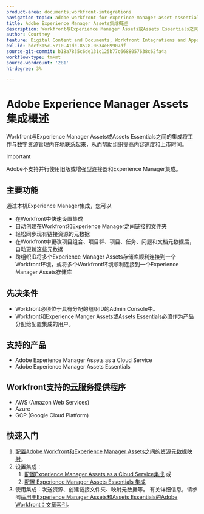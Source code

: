 ```yaml
---
product-area: documents;workfront-integrations
navigation-topic: adobe-workfront-for-experince-manager-asset-essentials
title: Adobe Experience Manager Assets集成概述
description: Workfront与Experience Manager Assets或Assets Essentials之间的集成使组织可以将工作和数字资源管理内在地联系起来，提升内容速度，缩短产品上市时间。
author: Courtney
feature: Digital Content and Documents, Workfront Integrations and Apps
exl-id: bdcf315c-5710-41dc-8528-0634e89907df
source-git-commit: b18a7835c6de131c125b77c6688057638c62fa4a
workflow-type: tm+mt
source-wordcount: '281'
ht-degree: 3%

---
```


# Adobe Experience Manager Assets集成概述

<!-- Audited: 12/2023 -->

Workfront与Experience Manager Assets或Assets Essentials之间的集成将工作与数字资源管理内在地联系起来，从而帮助组织提高内容速度和上市时间。

>[!IMPORTANT]
>
>Adobe不支持并行使用旧版或增强型连接器和Experience Manager集成。

## 主要功能

通过本机Experience Manager集成，您可以

* 在Workfront中快速设置集成
* 自动创建在Workfront和Experience Manager之间链接的文件夹
* 轻松同步现有链接资源的元数据
* 在Workfront中更改项目组合、项目群、项目、任务、问题和文档元数据后，自动更新这些元数据
* 跨组织ID将多个Experience Manager Assets存储库顺利连接到一个Workfront环境，或将多个Workfront环境顺利连接到一个Experience Manager Assets存储库


## 先决条件

* Workfront必须位于具有分配的组织ID的Admin Console中。
* Workfront和Experience Manger Assets或Assets Essentials必须作为产品分配给配置集成的用户。


## 支持的产品

* Adobe Experience Manager Assets as a Cloud Service
* Adobe Experience Manager Assets Essentials

## Workfront支持的云服务提供程序

* AWS (Amazon Web Services)
* Azure
* GCP (Google Cloud Platform)


## 快速入门

1. [配置Adobe Workfront和Experience Manager Assets之间的资源元数据映射](https://experienceleague.adobe.com/en/docs/experience-manager-cloud-service/content/assets/integrations/configure-asset-metadata-mapping)。
1. 设置集成：
   1. [配置Experience Manager Assets as a Cloud Service集成](/help/quicksilver/administration-and-setup/configure-integrations/configure-aacs-integration.md)
或
   1. [配置 Experience Manager Assets Essentials 集成](/help/quicksilver/documents/adobe-workfront-for-experience-manager-assets-essentials/setup-asset-essentials.md)
1. 使用集成：发送资源、创建链接文件夹、映射元数据等。 有关详细信息，请参阅[适用于Experience Manager Assets和Assets Essentials的Adobe Workfront：文章索引](/help/quicksilver/documents/adobe-workfront-for-experience-manager-assets-essentials/workfront-for-aem-asset-essentials.md)。
